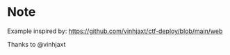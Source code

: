 # Note

Example inspired by: https://github.com/vinhjaxt/ctf-deploy/blob/main/web

Thanks to @vinhjaxt